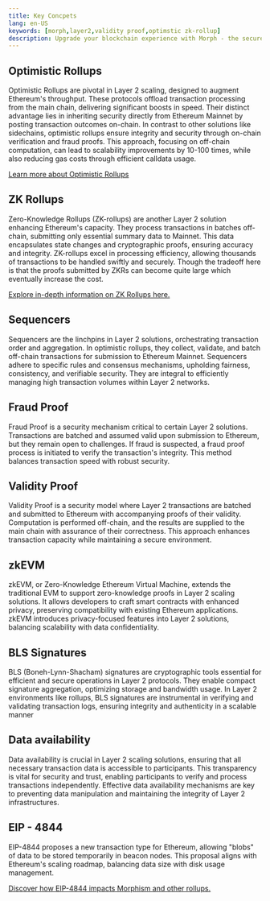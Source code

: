```yaml
---
title: Key Concpets
lang: en-US
keywords: [morph,layer2,validity proof,optimstic zk-rollup]
description: Upgrade your blockchain experience with Morph - the secure decentralized, cost0efficient, and high-performing optimstic zk-rollup solution. Try it now!
---
```


## Optimistic Rollups


Optimistic Rollups are pivotal in Layer 2 scaling, designed to augment Ethereum's throughput. These protocols offload transaction processing from the main chain, delivering significant boosts in speed. Their distinct advantage lies in inheriting security directly from Ethereum Mainnet by posting transaction outcomes on-chain. In contrast to other solutions like sidechains, optimistic rollups ensure integrity and security through on-chain verification and fraud proofs. This approach, focusing on off-chain computation, can lead to scalability improvements by 10-100 times, while also reducing gas costs through efficient calldata usage.

[Learn more about Optimistic Rollups](https://ethereum.org/en/developers/docs/scaling/optimistic-rollups/)

## ZK Rollups

Zero-Knowledge Rollups (ZK-rollups) are another Layer 2 solution enhancing Ethereum's capacity. They process transactions in batches off-chain, submitting only essential summary data to Mainnet. This data encapsulates state changes and cryptographic proofs, ensuring accuracy and integrity. ZK-rollups excel in processing efficiency, allowing thousands of transactions to be handled swiftly and securely. Though the tradeoff here is that the proofs submitted by ZKRs can become quite large which eventually increase the cost.

[Explore in-depth information on ZK Rollups here.](https://ethereum.org/en/developers/docs/scaling/zk-rollups/)

## Sequencers

Sequencers are the linchpins in Layer 2 solutions, orchestrating transaction order and aggregation. In optimistic rollups, they collect, validate, and batch off-chain transactions for submission to Ethereum Mainnet. Sequencers adhere to specific rules and consensus mechanisms, upholding fairness, consistency, and verifiable security. They are integral to efficiently managing high transaction volumes within Layer 2 networks.

## Fraud Proof

Fraud Proof is a security mechanism critical to certain Layer 2 solutions. Transactions are batched and assumed valid upon submission to Ethereum, but they remain open to challenges. If fraud is suspected, a fraud proof process is initiated to verify the transaction's integrity. This method balances transaction speed with robust security.

## Validity Proof

Validity Proof is a security model where Layer 2 transactions are batched and submitted to Ethereum with accompanying proofs of their validity. Computation is performed off-chain, and the results are supplied to the main chain with assurance of their correctness. This approach enhances transaction capacity while maintaining a secure environment.

## zkEVM

zkEVM, or Zero-Knowledge Ethereum Virtual Machine, extends the traditional EVM to support zero-knowledge proofs in Layer 2 scaling solutions. It allows developers to craft smart contracts with enhanced privacy, preserving compatibility with existing Ethereum applications. zkEVM introduces privacy-focused features into Layer 2 solutions, balancing scalability with data confidentiality.

## BLS Signatures

BLS (Boneh-Lynn-Shacham) signatures are cryptographic tools essential for efficient and secure operations in Layer 2 protocols. They enable compact signature aggregation, optimizing storage and bandwidth usage. In Layer 2 environments like rollups, BLS signatures are instrumental in verifying and validating transaction logs, ensuring integrity and authenticity in a scalable manner

## Data availability

Data availability is crucial in Layer 2 scaling solutions, ensuring that all necessary transaction data is accessible to participants. This transparency is vital for security and trust, enabling participants to verify and process transactions independently. Effective data availability mechanisms are key to preventing data manipulation and maintaining the integrity of Layer 2 infrastructures.

## EIP - 4844

EIP-4844 proposes a new transaction type for Ethereum, allowing "blobs" of data to be stored temporarily in beacon nodes. This proposal aligns with Ethereum's scaling roadmap, balancing data size with disk usage management.

[Discover how EIP-4844 impacts Morphism and other rollups.](https://www.eip4844.com/)

